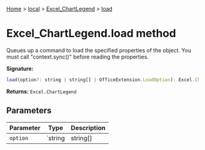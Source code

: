 [Home](./index) &gt; [local](local.md) &gt; [Excel\_ChartLegend](local.excel_chartlegend.md) &gt; [load](local.excel_chartlegend.load.md)

# Excel\_ChartLegend.load method

Queues up a command to load the specified properties of the object. You must call "context.sync()" before reading the properties.

**Signature:**
```javascript
load(option?: string | string[] | OfficeExtension.LoadOption): Excel.ChartLegend;
```
**Returns:** `Excel.ChartLegend`

## Parameters

|  Parameter | Type | Description |
|  --- | --- | --- |
|  `option` | `string | string[] | OfficeExtension.LoadOption` |  |

